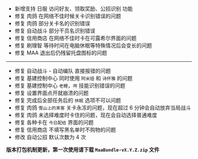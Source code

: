 - 新增支持 日服 访问好友、领取奖励、公招识别 功能
- 修复 肉鸽 在网络不佳时候关卡识别错误的问题
- 修复 肉鸽 部分关卡名的识别错误
- 修复 自动战斗 部分干员名识别错误
- 修复 信用商店 在网络不佳时卡在可露希尔界面的问题
- 修复 刷理智 等待时间在电脑休眠等特殊情况后会变长的问题
- 修复 MAA 退出后仍残留托盘图标的问题

---

- 修复 自动战斗 - 自动编队 直接报错的问题
- 修复 基建控制中心 同时使用 `阿米娅` 和 `诗怀雅` 的问题
- 修复 基建控制中心 `老鲤`，`吽` 技能识别错误的问题
- 修复 设置界面点开就崩溃的问题
- 修复 完成后全部任务后的 `休眠` 选项不可以问题
- 修复 肉鸽 `雪山上的来客` 关卡永冻的问题，现在超过 6 分钟会自动放弃当局战斗
- 修复 肉鸽 未选择难度时卡住的问题，现在会自动选择普通难度
- 修复 各种卡在 `今日配给` 界面的问题
- 修复 信用商店 不填写黑名单时不购物的问题
- 修改 自动公招 默认次数为 4 次

**版本打包机制更新，第一次使用请下载 `MaaBundle-vX.Y.Z.zip` 文件**
